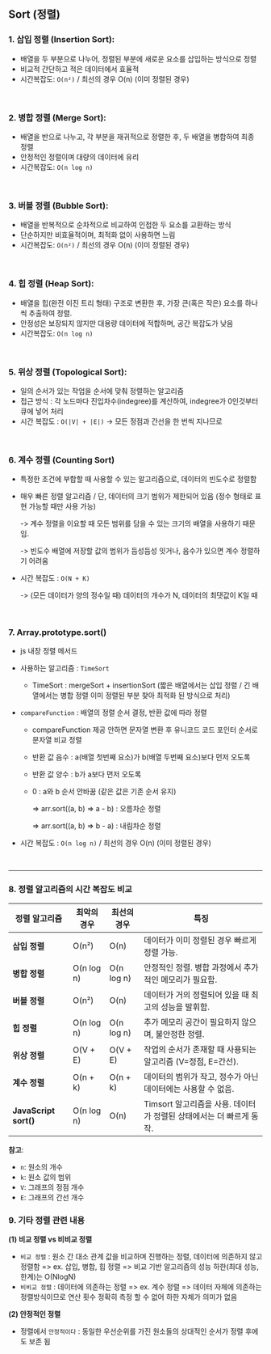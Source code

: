 ## Sort (정렬)

### 1. 삽입 정렬 (Insertion Sort):

- 배열을 두 부분으로 나누어, 정렬된 부분에 새로운 요소를 삽입하는 방식으로 정렬
- 비교적 간단하고 적은 데이터에서 효율적
- 시간복잡도: `O(n²)` / 최선의 경우 O(n) (이미 정렬된 경우)

<br/>

### 2. 병합 정렬 (Merge Sort):

- 배열을 반으로 나누고, 각 부분을 재귀적으로 정렬한 후, 두 배열을 병합하여 최종 정렬
- 안정적인 정렬이며 대량의 데이터에 유리
- 시간복잡도: `O(n log n)`

<br/>

### 3. 버블 정렬 (Bubble Sort):

- 배열을 반복적으로 순차적으로 비교하여 인접한 두 요소를 교환하는 방식
- 단순하지만 비효율적이며, 최적화 없이 사용하면 느림
- 시간복잡도: `O(n²)` / 최선의 경우 O(n) (이미 정렬된 경우)

<br/>

### 4. 힙 정렬 (Heap Sort):

- 배열을 힙(완전 이진 트리 형태) 구조로 변환한 후, 가장 큰(혹은 작은) 요소를 하나씩 추출하여 정렬.
- 안정성은 보장되지 않지만 대용량 데이터에 적합하며, 공간 복잡도가 낮음
- 시간복잡도: `O(n log n)`

<br/>

### 5. 위상 정렬 (Topological Sort):

- 일의 순서가 있는 작업을 순서에 맞춰 정렬하는 알고리즘
- 접근 방식 : 각 노드마다 진입차수(indegree)를 계산하여, indegree가 0인것부터 큐에 넣어 처리
- 시간 복잡도 : `O(|V| + |E|)` -> 모든 정점과 간선을 한 번씩 지나므로

<br/>

### 6. 계수 정렬 (Counting Sort)

- 특정한 조건에 부합할 때 사용할 수 있는 알고리즘으로, 데이터의 빈도수로 정렬함
- 매우 빠른 정렬 알고리즘 / 단, 데이터의 크기 범위가 제한되어 있음 (정수 형태로 표현 가능할 때만 사용 가능)

  -> 계수 정렬을 이요할 때 모든 범위를 담을 수 있는 크기의 배열을 사용하기 때문임.

  -> 빈도수 배열에 저장할 값의 범위가 듬성듬성 잇거나, 음수가 있으면 계수 정렬하기 어려움

- 시간 복잡도 : `O(N + K)`

  -> (모든 데이터가 양의 정수일 때) 데이터의 개수가 N, 데이터의 최댓값이 K일 때

  <br/>

### 7. Array.prototype.sort()

- js 내장 정렬 메서드
- 사용하는 알고리즘 : `TimeSort`
  - TimeSort : mergeSort + insertionSort (짧은 배열에서는 삽입 정렬 / 긴 배열에서는 병합 정렬 이미 정렬된 부분 찾아 최적화 된 방식으로 처리)
- `compareFunction` : 배열의 정렬 순서 결정, 반환 값에 따라 정렬

  - compareFunction 제공 안하면 문자열 변환 후 유니코드 코드 포인터 순서로 문자열 비교 정렬
  - 반환 값 음수 : a(배열 첫번째 요소)가 b(배열 두번째 요소)보다 먼저 오도록
  - 반환 값 양수 : b가 a보다 먼저 오도록
  - 0 : a와 b 순서 안바꿈 (같은 값은 기존 순서 유지)

    => arr.sort((a, b) => a - b) : 오름차순 정렬

    => arr.sort((a, b) => b - a) : 내림차순 정렬

- 시간 복잡도 : `O(n log n)` / 최선의 경우 O(n) (이미 정렬된 경우)

<br/>
<hr/>

### 8. 정렬 알고리즘의 시간 복잡도 비교

| 정렬 알고리즘         | 최악의 경우 | 최선의 경우 | 특징                                                                |
| --------------------- | ----------- | ----------- | ------------------------------------------------------------------- |
| **삽입 정렬**         | O(n²)       | O(n)        | 데이터가 이미 정렬된 경우 빠르게 정렬 가능.                         |
| **병합 정렬**         | O(n log n)  | O(n log n)  | 안정적인 정렬. 병합 과정에서 추가적인 메모리가 필요함.              |
| **버블 정렬**         | O(n²)       | O(n)        | 데이터가 거의 정렬되어 있을 때 최고의 성능을 발휘함.                |
| **힙 정렬**           | O(n log n)  | O(n log n)  | 추가 메모리 공간이 필요하지 않으며, 불안정한 정렬.                  |
| **위상 정렬**         | O(V + E)    | O(V + E)    | 작업의 순서가 존재할 때 사용되는 알고리즘 (V=정점, E=간선).         |
| **계수 정렬**         | O(n + k)    | O(n + k)    | 데이터의 범위가 작고, 정수가 아닌 데이터에는 사용할 수 없음.        |
| **JavaScript sort()** | O(n log n)  | O(n)        | Timsort 알고리즘을 사용. 데이터가 정렬된 상태에서는 더 빠르게 동작. |

**참고**:

- `n`: 원소의 개수
- `k`: 원소 값의 범위
- `V`: 그래프의 정점 개수
- `E`: 그래프의 간선 개수

### 9. 기타 정렬 관련 내용

**(1) 비교 정렬 vs 비비교 정렬**

- `비교 정렬` : 원소 간 대소 관계 값을 비교하며 진행하는 정렬, 데이터에 의존하지 않고 정렬함
  => ex. 삽입, 병합, 힙 정렬
  => 비교 기반 알고리즘의 성능 하한(최대 성능, 한계)는 O(NlogN)
- `비비교 정렬` : 데이터에 의존하는 정렬
  => ex. 계수 정렬
  => 데이터 자체에 의존하는 정렬방식이므로 연산 횟수 정확히 측정 할 수 없어 하한 자체가 의미가 없음

**(2) 안정적인 정렬**

- 정렬에서 `안정적이다` : 동일한 우선순위를 가진 원소들의 상대적인 순서가 정렬 후에도 보존 됨
